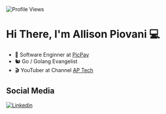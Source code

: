 <img src="https://komarev.com/ghpvc/?username=piovani&color=yellow" alt="Profile Views" aligh="right" />

<h1 align="left">Hi There, I'm Allison Piovani 💻</h1>

- 🦾 Software Enginner at <a href="https://picpay.com/" target="_blank">PicPay</a>
- 🐿️ Go / Golang Evangelist
- 🎬 YouTuber at Channel <a href="https://www.youtube.com/@ap_tech0">AP Tech</a>

## Social Media
<a href="https://www.linkedin.com/in/allison-piovani/?locale=en_US" target="_blank">
  <img src="https://img.shields.io/badge/-Linkedin-05122A?style=flat&logo=linkedin&logoColor=007ACC" alt="Linkedin" />
</a>
